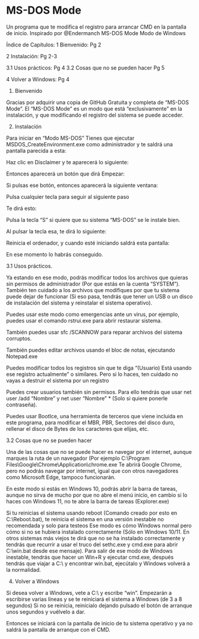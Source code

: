 # MS-DOS Mode
Un programa que te modifica el registro para arrancar CMD en la pantalla de inicio. Inspirado por @Endermanch
MS-DOS Mode
Modo de Windows




Índice de Capítulos:
1	 Bienvenido: Pg 2


2		Instalación: Pg 2-3 


3.1	Usos prácticos: Pg 4
3.2 Cosas que no se pueden hacer Pg 5

4	Volver a Windows: Pg 4
















1.	Bienvenido   

Gracias por adquirir una copia
de GitHub Gratuita y completa
de “MS-DOS Mode”. El “MS-DOS Mode” es un modo que está “exclusivamente” en la instalación, y que modificando el registro del sistema se puede acceder.



2.	Instalación




Para iniciar en “Modo MS-DOS” Tienes que ejecutar MSDOS_CreateEnvironment.exe como administrador y te saldrá una pantalla parecida a esta:

Haz clic en Disclaimer y te aparecerá lo siguiente:

Entonces aparecerá un botón que dirá Empezar:




Si pulsas ese botón, entonces aparecerá la siguiente ventana:

Pulsa cualquier tecla para seguir al siguiente paso




Te dirá esto:


Pulsa la tecla “S” si quiere que su sistema “MS-DOS” se le instale bien.

Al pulsar la tecla esa, te dirá lo siguiente:

Reinicia el ordenador, y cuando esté iniciando saldrá esta pantalla:


En ese momento lo habrás conseguido.



3.1	 Usos prácticos.

Ya estando en ese modo, podrás modificar todos los archivos que quieras sin permisos de administrador (Por que estás en la cuenta “SYSTEM”). También ten cuidado a los archivos que modifiques por que tu sistema puede dejar de funcionar (Si eso pasa, tendrás que tener un USB o un disco de instalación del sistema y reinstalar el sistema operativo).

Puedes usar este modo como emergencias ante un virus, por ejemplo, puedes usar el comando rstrui.exe para abrir restaurar sistema.

También puedes usar sfc /SCANNOW para reparar archivos del sistema corruptos.

También puedes editar archivos usando el bloc de notas, ejecutando Notepad.exe

Puedes modificar todos los registros sin que te diga “(Usuario) Está usando ese registro actualmente” o similares. Pero si lo haces, ten cuidado no vayas a destruir el sistema por un registro

Puedes crear usuarios también sin permisos. Para ello tendrás que usar net user /add “Nombre” y net user “Nombre” * (Solo si quiere ponerle contraseña).

Puedes usar BootIce, una herramienta de terceros que viene incluida en este programa, para modificar el MBR, PBR, Sectores del disco duro, rellenar el disco de Bytes de los caracteres que elijas, etc.






3.2 Cosas que no se pueden hacer
 

Una de las cosas que no se puede hacer es navegar por el internet, aunque marques la ruta de un navegador (Por ejemplo C:\Program Files\Google\Chrome\Application\chrome.exe Te abrirá Google Chrome, pero no podrás navegar por internet, igual que con otros navegadores como Microsoft Edge, tampoco funcionarán.

En este modo si estás en Windows 10, podrás abrir la barra de tareas, aunque no sirva de mucho por que no abre el menú inicio, en cambio si lo haces con Windows 11, no te abre la barra de tareas (Explorer.exe)

Si tu reinicias el sistema usando reboot (Comando creado por esto en C:\Reboot.bat), te reinicia el sistema en una versión inestable no recomendada y solo para testeos
Ese modo es cómo Windows normal pero cómo si no se hubiera instalado correctamente (Sólo en Windows 10/11. En otros sistemas más viejos te dirá que no se ha instalado correctamente y tendrás que recurrir a usar el truco del sethc.exe y cmd.exe para abrir C:\win.bat desde ese mensaje).
Para salir de ese modo de Windows inestable, tendrás que hacer un Win+R y ejecutar cmd.exe, después tendrás que viajar a C:\ y encontrar win.bat, ejecútalo y Windows volverá a la normalidad.









4. Volver a Windows




Si desea volver a Windows, vete a C:\ y escribe “win”. Empezarán a escribirse varias líneas y se te reiniciará el sistema a Windows (de 3 a 8 segundos) Si no se reinicia, reinícialo dejando pulsado el botón de arranque unos segundos y vuélvelo a dar.

Entonces se iniciará con la pantalla de inicio de tu sistema operativo y ya no saldrá la pantalla de arranque con el CMD.
